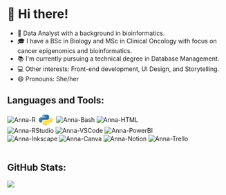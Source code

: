 # 💫 Hi there!

- 🔭 Data Analyst with a background in bioinformatics.
- 🎓 I have a BSc in Biology and MSc in Clinical Oncology with focus on cancer epigenomics and bioinformatics.
- 📚 I'm currently pursuing a technical degree in Database Management.
- 💻 Other interests: Front-end development, UI Design, and Storytelling.
- 😄 Pronouns: She/her

## Languages and Tools:

<div style="display: inline_block">
  <img align="center" alt="Anna-R" height="30" width="40" src="https://cdn.jsdelivr.net/gh/devicons/devicon/icons/r/r-original.svg">
  <img align="center" alt="Anna-Python" height="30" width="40" src="https://raw.githubusercontent.com/devicons/devicon/master/icons/python/python-original.svg">
  <img align="center" alt="Anna-Bash" height="40" width="40" src="https://img.icons8.com/plasticine/100/null/bash.png">
  <img align="center" alt="Anna-HTML" height="35" width="40" src="https://user-images.githubusercontent.com/64803893/207343737-0d12c4db-11a3-4001-a17f-dbd187f45d0d.png">
 </div>
<div style="display: inline_block">
  <img align="center" alt="Anna-RStudio" height="20" width="70" src="https://img.shields.io/badge/RStudio-75AADB??style=flat&logo=RStudio&logoColor=white">
  <img align="center" alt="Anna-VSCode" height="20" width="110" src="https://img.shields.io/badge/Visual_Studio_Code-0078D4?style=flat&logo=visual%20studio%20code&logoColor=white">
  <img align="center" alt="Anna-PowerBI" height="20" width="70" src="https://img.shields.io/badge/power_bi-F2C811?style=flat&logo=powerbi&logoColor=black">
</div>  
<div style="display: inline_block">
    <img align="center" alt="Anna-Inkscape" height="20" width="70" src="https://img.shields.io/badge/Inkscape-e0e0e0?style=flat&logo=inkscape&logoColor=080A13"/>
    <img align="center" alt="Anna-Canva" height="20" width="60" src="https://img.shields.io/badge/Canva-%2300C4CC.svg?style=flat&logo=Canva&logoColor=white"/>
    <img align="center" alt="Anna-Notion" height="20" width="65" src="https://img.shields.io/badge/Notion-%23000000.svg?style=flat&logo=notion&logoColor=white"/>
    <img align="center" alt="Anna-Trello" height="20" width="60" src="https://img.shields.io/badge/Trello-%23026AA7.svg?style=flat&logo=Trello&logoColor=white"/>  
</div>  

<br> 

## GitHub Stats:

![](https://github-readme-stats.vercel.app/api/top-langs/?username=annabmv&theme=dark&hide_border=false&include_all_commits=false&count_private=true&layout=compact)

<!-- Adapted from GPRM ( https://gprm.itsvg.in ) -->
